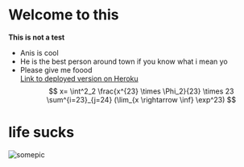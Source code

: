 # Welcome to this  
**This is not a test**  
- Anis is cool 
- He is the best person around town if you know what i mean yo
- Please give me foood  
[Link to deployed version on Heroku](https://localhost:3000)
$$
x= \int^2_2 \frac{x^{23} \times \Phi_2}{23} \times 23 \sum^{i=23}_{j=24} (\lim_{x \rightarrow \inf} \exp^23)
$$
# life sucks

![somepic](https://www.gravatar.com/avatar/d80069e46785505b443aa9d1dd9eb3a3?s=64&d=identicon&r=PG)
